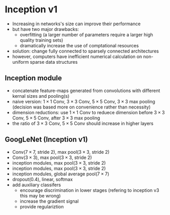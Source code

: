 # Inception v1
- Increasing in networks's size can improve their performance
- but have two major drawbacks:
	- overfitting (a larger number of parameters require a larger high quality training sets)
	- dramatically increase the use of comptational resources
- solution: change fully connected to sparsely connected architectures
- however, computers have inefficient numerical calculation on non-uniform sparse data structures

## Inception module
- concatenate feature-maps generated from convolutions with different kernal sizes and pooling(s)
- naive version: $1\times1$ Conv, $3\times3$ Conv, $5\times5$ Conv, $3\times3$ max pooling (decision was based more on convenience rather than necessity)
- dimension reductions: use $1\times1$ Conv to reduece dimension before $3\times3$ Conv, $5\times5$ Conv, after $3\times3$ max pooling
- the ratio of $3\times3$ Conv, $5\times5$ Conv should increase in higher layers

## GoogLeNet (Inception v1)
- Conv($7\times7$, stride 2), max pool($3\times3$, stride 2)
- Conv($3\times3$), max pool($3\times3$, stride 2)
- inception modules, max pool($3\times3$, stride 2)
- inception modules, max pool($3\times3$, stride 2)
- inception modules, global average pool($7\times7$)
- dropout(0.4), linear, softmax
- add auxiliary classifers 
	- encourage discrimination in lower stages (refering to inception v3 this may be wrong)
	- increase the gradient signal
	- provide regulariztion